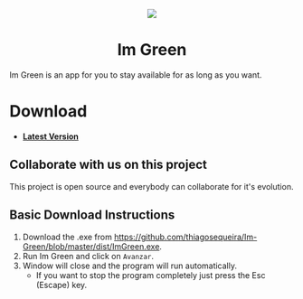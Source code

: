 <p align="center">
    <a href="https://github.com/cheat-engine/cheat-engine/raw/master/Cheat%20Engine/images">
        <img src="https://github.com/thiagosequeira/Im-Green/blob/master/ImGreen.ico" />
    </a>
</p>

<h1 align="center">Im Green</h1>

Im Green is an app for you to stay available for as long as you want.


# Download

  * **[Latest Version](https://github.com/thiagosequeira/Im-Green/blob/master/dist/ImGreen.exe)**



## Collaborate with us on this project

  This project is open source and everybody can collaborate for it's evolution.



## Basic Download Instructions

  1. Download the .exe from https://github.com/thiagosequeira/Im-Green/blob/master/dist/ImGreen.exe.
  2. Run Im Green and click on `Avanzar`.
  3. Window will close and the program will run automatically.
      * If you want to stop the program completely just press the Esc (Escape) key.
      
